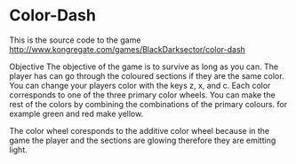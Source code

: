 Color-Dash
==========

This is the source code to the game http://www.kongregate.com/games/BlackDarksector/color-dash

Objective
The objective of the game is to survive as long as you can. The player has can go through the coloured sections if they are the same color. You can change your players color with the keys z, x, and c. Each color corresponds to one of the three primary color wheels. You can make the rest of the colors by combining the combinations of the primary colours. 
for example green and red make yellow. 

The color wheel coresponds to the additive color wheel because in the game the player and the sections are glowing therefore they are emitting light.

